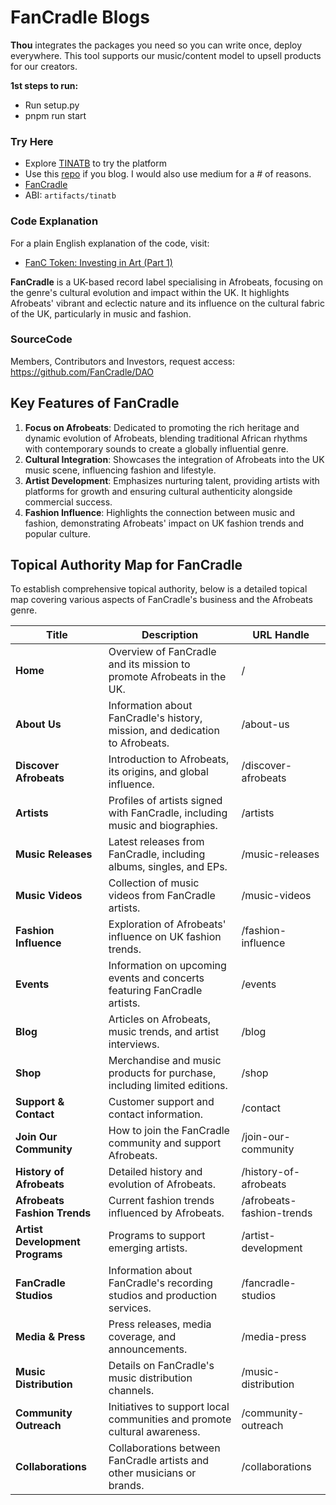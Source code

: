 # FanCradle Blogs

**Thou** integrates the packages you need so you can write once, deploy everywhere. This tool supports our music/content model to upsell products for our creators.

**1st steps to run:**
- Run setup.py
- pnpm run start

### Try Here
- Explore [TINATB](https://fancradle.com/tinatb) to try the platform
- Use this [repo](https://github.com/austineinstein/blog) if you blog. I would also use medium for a # of reasons. 
- [FanCradle](https://fancradle.com/tinatb)
- ABI: `artifacts/tinatb`

### Code Explanation
For a plain English explanation of the code, visit:
- [FanC Token: Investing in Art (Part 1)](https://medium.com/@austinagbo/fanc-token-investing-in-art-pt-1-83ad7fe97f28)

**FanCradle** is a UK-based record label specialising in Afrobeats, focusing on the genre's cultural evolution and impact within the UK. It highlights Afrobeats' vibrant and eclectic nature and its influence on the cultural fabric of the UK, particularly in music and fashion.

### SourceCode
Members, Contributors and Investors, request access:
https://github.com/FanCradle/DAO

## Key Features of FanCradle

1. **Focus on Afrobeats**: Dedicated to promoting the rich heritage and dynamic evolution of Afrobeats, blending traditional African rhythms with contemporary sounds to create a globally influential genre.
2. **Cultural Integration**: Showcases the integration of Afrobeats into the UK music scene, influencing fashion and lifestyle.
3. **Artist Development**: Emphasizes nurturing talent, providing artists with platforms for growth and ensuring cultural authenticity alongside commercial success.
4. **Fashion Influence**: Highlights the connection between music and fashion, demonstrating Afrobeats' impact on UK fashion trends and popular culture.

## Topical Authority Map for FanCradle

To establish comprehensive topical authority, below is a detailed topical map covering various aspects of FanCradle's business and the Afrobeats genre.

| **Title**                      | **Description**                                                                 | **URL Handle**               |
|--------------------------------|---------------------------------------------------------------------------------|------------------------------|
| **Home**                       | Overview of FanCradle and its mission to promote Afrobeats in the UK.           | /                            |
| **About Us**                   | Information about FanCradle's history, mission, and dedication to Afrobeats.    | /about-us                    |
| **Discover Afrobeats**         | Introduction to Afrobeats, its origins, and global influence.                   | /discover-afrobeats          |
| **Artists**                    | Profiles of artists signed with FanCradle, including music and biographies.     | /artists                     |
| **Music Releases**             | Latest releases from FanCradle, including albums, singles, and EPs.             | /music-releases              |
| **Music Videos**               | Collection of music videos from FanCradle artists.                              | /music-videos                |
| **Fashion Influence**          | Exploration of Afrobeats' influence on UK fashion trends.                       | /fashion-influence           |
| **Events**                     | Information on upcoming events and concerts featuring FanCradle artists.        | /events                      |
| **Blog**                       | Articles on Afrobeats, music trends, and artist interviews.                     | /blog                        |
| **Shop**                       | Merchandise and music products for purchase, including limited editions.        | /shop                        |
| **Support & Contact**          | Customer support and contact information.                                       | /contact                     |
| **Join Our Community**         | How to join the FanCradle community and support Afrobeats.                      | /join-our-community          |
| **History of Afrobeats**       | Detailed history and evolution of Afrobeats.                                    | /history-of-afrobeats        |
| **Afrobeats Fashion Trends**   | Current fashion trends influenced by Afrobeats.                                 | /afrobeats-fashion-trends    |
| **Artist Development Programs**| Programs to support emerging artists.                                           | /artist-development          |
| **FanCradle Studios**          | Information about FanCradle's recording studios and production services.        | /fancradle-studios           |
| **Media & Press**              | Press releases, media coverage, and announcements.                              | /media-press                 |
| **Music Distribution**         | Details on FanCradle's music distribution channels.                             | /music-distribution          |
| **Community Outreach**         | Initiatives to support local communities and promote cultural awareness.        | /community-outreach          |
| **Collaborations**             | Collaborations between FanCradle artists and other musicians or brands.         | /collaborations              |

